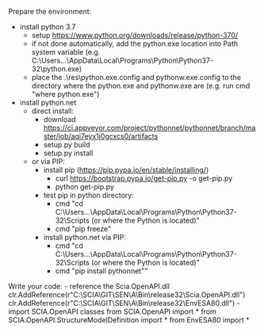 Prepare the environment:
- install python 3.7
	- setup https://www.python.org/downloads/release/python-370/
	- if not done automatically, add the python.exe location into Path system variable (e.g. C:\Users\...\AppData\Local\Programs\Python\Python37-32\python.exe)
	- place the .\res\python.exe.config and pythonw.exe.config to the directory where the python.exe and pythonw.exe are (e.g. run cmd "where python.exe")
- install python.net 
	- direct install:
		- download https://ci.appveyor.com/project/pythonnet/pythonnet/branch/master/job/aqi7eyx1j0gcxcs0/artifacts
		- setup.py build
		- setup.py install
	- or via PIP:
		- install pip (https://pip.pypa.io/en/stable/installing/)
			- curl https://bootstrap.pypa.io/get-pip.py -o get-pip.py
			- python get-pip.py
		- test pip in python directory:
			- cmd "cd C:\Users\...\AppData\Local\Programs\Python\Python37-32\Scripts (or where the Python is located)"
			- cmd "pip freeze"
		- install python.net via PIP:
			- cmd "cd C:\Users\...\AppData\Local\Programs\Python\Python37-32\Scripts (or where the Python is located)"
			- cmd "pip install pythonnet""

Write your code:
	- reference the Scia.OpenAPI.dll
			clr.AddReference(r"C:\SCIA\GIT\SEN\A\Bin\release32\Scia.OpenAPI.dll")
			clr.AddReference(r"C:\SCIA\GIT\SEN\A\Bin\release32\EnvESA80.dll")
	- import SCIA.OpenAPI classes
			from SCIA.OpenAPI import *
			from SCIA.OpenAPI.StructureModelDefinition import *
			from EnvESA80 import *
